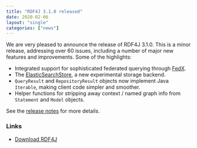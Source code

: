 ```yaml
---
title: "RDF4J 3.1.0 released"
date: 2020-02-06
layout: "single"
categories: ["news"]
---
```

We are very pleased to announce the release of RDF4J 3.1.0. This is a minor release, addressing over 60 issues, including a number of major new features and improvements. Some of the highlights:

- Integrated support for sophisticated federated querying through [FedX](/documentation/programming/federation/).
- The [ElasticSearchStore](/databases/), a new experimental storage backend. 
- `QueryResult` and `RepositoryResult` objects now implement Java `Iterable`, making client code simpler and smoother.
- Helper functions for stripping away context / named graph info from `Statement` and `Model` objects.

See the [release notes](/release-notes/3.1.0) for more details.
<!--more-->
### Links

- [Download RDF4J](/download/)
